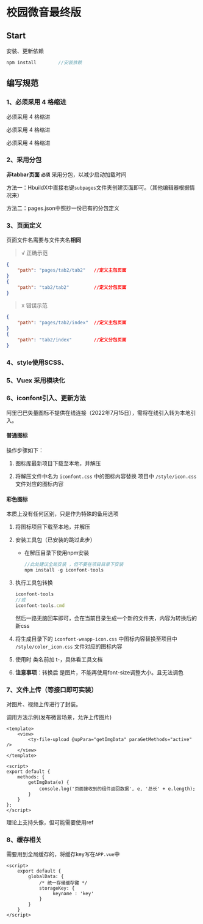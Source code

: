 # 校园微音最终版



## Start

安装、更新依赖

```javascript
npm install        //安装依赖
```



## 编写规范

### 1、必须采用 4 格缩进

必须采用 4 格缩进

必须采用 4 格缩进

必须采用 4 格缩进



### 2、采用分包

**非tabbar页面** **`必须`** 采用分包，以减少启动加载时间

方法一：HbuildX中直接右键`subpages`文件夹创建页面即可。（其他编辑器根据情况来）

方法二：pages.json中照抄一份已有的分包定义



### 3、页面定义

页面文件名需要与文件夹名**相同**

> √ 正确示范

```json
{
    "path": "pages/tab2/tab2"	//定义主包页面 
}
{
    "path": "tab2/tab2"			//定义分包页面
}
```

> x 错误示范

```json
{
    "path": "pages/tab2/index"	//定义主包页面
}
{
    "path": "tab2/index"		//定义分包页面
}
```



### 4、style使用SCSS、



### 5、Vuex 采用模块化



### 6、iconfont引入、更新方法

阿里巴巴矢量图标不提供在线连接（2022年7月15日），需将在线引入转为本地引入。



#### 普通图标

操作步骤如下：

1. 图标库最新项目下载至本地，并解压

   

2. 将解压文件中名为 `iconfont.css` 中的图标内容替换 项目中 `/style/icon.css` 文件对应的图标内容



#### 彩色图标

本质上没有任何区别，只是作为特殊的备用选项

1. 将图标项目下载至本地，并解压
   
2. 安装工具包（已安装的跳过此步）

   - 在解压目录下使用npm安装

     ```javascript
     //此处建议全局安装 ，但不要在项目目录下安装
     npm install -g iconfont-tools 
     ```

     

3. 执行工具包转换

   ```javascript
   iconfont-tools
   //或
   iconfont-tools.cmd
   ```

   然后一路无脑回车即可，会在当前目录生成一个新的文件夹，内容为转换后的新css

   

4. 将生成目录下的 `iconfont-weapp-icon.css` 中图标内容替换至项目中 `/style/color_icon.css` 文件对应的图标内容
   
5. 使用时 类名前加 t-，具体看工具文档
   
6. **注意事项**：转换后 是图片，不能再使用font-size调整大小。且无法调色

### 7、文件上传（等接口即可实装）

对图片、视频上传进行了封装。

调用方法示例(发布微音场景，允许上传图片)

```vue
<template>
	<view>
		<ty-file-upload @upPara="getImgData" paraGetMethods="active" />
	</view>
</template>

<script>
export default {
	methods: {
		getImgData(e) {
			console.log('页面接收到的组件返回数据', e, '总长' + e.length);
		}
	}
};
</script>
```

理论上支持头像，但可能需要使用ref

### 8、缓存相关

需要用到全局缓存的，将缓存key写在`APP.vue`中

```vue
<script>
    export default {
        globalData: {
			/* 统一存储缓存键 */
			storageKey: {
				 keyname : 'key'
			}
		}
    }
</script>
```







